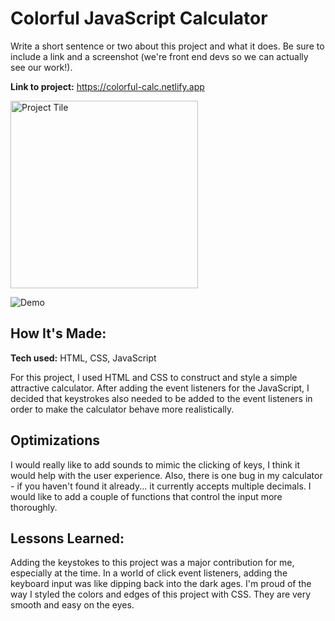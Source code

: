 # Colorful JavaScript Calculator
Write a short sentence or two about this project and what it does. Be sure to include a link and a screenshot (we're front end devs so we can actually see our work!).

**Link to project:** https://colorful-calc.netlify.app

<img src="https://danaarroway.com/images/project-tiles/javascript%20calculator.png" alt="Project Tile" width="300"/>

![Demo](https://colorful-calc.netlify.app/javascript-calc.gif)

## How It's Made:

**Tech used:** HTML, CSS, JavaScript

For this project, I used HTML and CSS to construct and style a simple attractive calculator. After adding the event listeners for the JavaScript, I decided that keystrokes also needed to be added to the event listeners in order to make the calculator behave more realistically.

## Optimizations

I would really like to add sounds to mimic the clicking of keys, I think it would help with the user experience. Also, there is one bug in my calculator - if you haven't found it already... it currently accepts multiple decimals. I would like to add a couple of functions that control the input more thoroughly.

## Lessons Learned:

Adding the keystokes to this project was a major contribution for me, especially at the time. In a world of click event listeners, adding the keyboard input was like dipping back into the dark ages. I'm proud of the way I styled the colors and edges of this project with CSS. They are very smooth and easy on the eyes.
